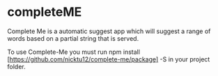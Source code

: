 # completeME

Complete Me is a automatic suggest app which will suggest a range of words based on a partial string that is served.

To use Complete-Me you must run npm install [https://github.com/nicktu12/complete-me/package] -S in your project folder.
